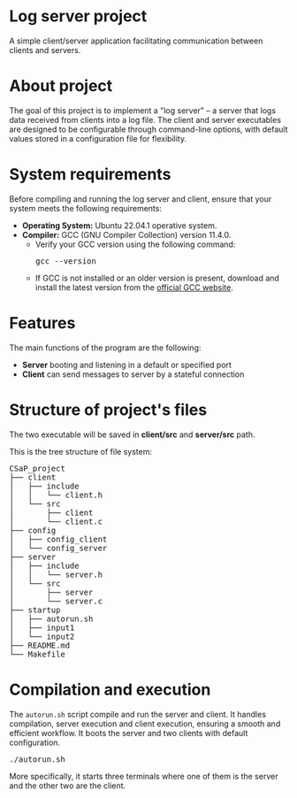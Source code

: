 # Log server project 
A simple client/server application facilitating communication between clients and servers.
# About project
The goal of this project is to implement a "log server" – a server that logs data received from clients into a log file. The client and server executables are designed to be configurable through command-line options, with default values stored in a configuration file for flexibility.

# System requirements

Before compiling and running the log server and client, ensure that your system meets the following requirements:
- **Operating System:** Ubuntu 22.04.1 operative system.
- **Compiler:** GCC (GNU Compiler Collection) version 11.4.0.
  - Verify your GCC version using the following command:
    <pre>gcc --version</pre>
  - If GCC is not installed or an older version is present, download and install the latest version from the [official GCC website](https://gcc.gnu.org/).
# Features
The main functions of the program are the following:
- **Server** booting and listening in a default or specified port
- **Client** can send messages to server by a stateful connection

# Structure of project's files
The two executable will be saved in **client/src** and **server/src** path.

This is the tree structure of file system:

<pre>CSaP_project
├── client
│   ├── include
│   │   └── client.h
│   └── src
│       ├── client
│       └── client.c
├── config
│   ├── config_client
│   └── config_server
├── server
│   ├── include
│   │   └── server.h
│   └── src
│       ├── server
│       └── server.c
├── startup
│   ├── autorun.sh
│   ├── input1
│   └── input2
├── README.md
└── Makefile</pre>

# Compilation and execution

The `autorun.sh` script compile and run the server and client. It handles compilation, server execution and client execution, ensuring a smooth and efficient workflow. It boots the server and two clients with default configuration. 

<pre>./autorun.sh</pre>

More specifically, it starts three terminals where one of them is the server and the other two are the client.
